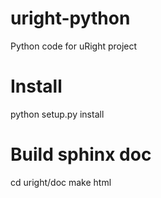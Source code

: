 uright-python
=============
Python code for uRight project

Install
=======
python setup.py install


Build sphinx doc
===============
cd uright/doc
make html



